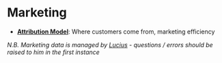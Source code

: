# Marketing

* [**Attribution Model**](/marketing/attribution_model): Where customers come from, marketing efficiency

*N.B. Marketing data is managed by [Lucius](mailto:lucius@needful.things) - questions / errors should be raised to him in the first instance*